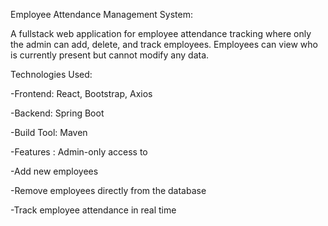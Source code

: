 Employee Attendance Management System:

A fullstack web application for employee attendance tracking where only the admin can add, delete, and track employees. Employees can view who is currently present but cannot modify any data.

Technologies Used:

-Frontend: React, Bootstrap, Axios

-Backend: Spring Boot

-Build Tool: Maven

-Features : Admin-only access to

-Add new employees

-Remove employees directly from the database

-Track employee attendance in real time

